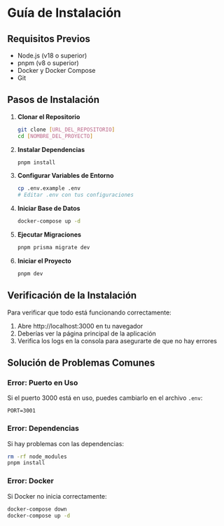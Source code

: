 # Guía de Instalación

## Requisitos Previos

- Node.js (v18 o superior)
- pnpm (v8 o superior)
- Docker y Docker Compose
- Git

## Pasos de Instalación

1. **Clonar el Repositorio**

   ```bash
   git clone [URL_DEL_REPOSITORIO]
   cd [NOMBRE_DEL_PROYECTO]
   ```

2. **Instalar Dependencias**

   ```bash
   pnpm install
   ```

3. **Configurar Variables de Entorno**

   ```bash
   cp .env.example .env
   # Editar .env con tus configuraciones
   ```

4. **Iniciar Base de Datos**

   ```bash
   docker-compose up -d
   ```

5. **Ejecutar Migraciones**

   ```bash
   pnpm prisma migrate dev
   ```

6. **Iniciar el Proyecto**
   ```bash
   pnpm dev
   ```

## Verificación de la Instalación

Para verificar que todo está funcionando correctamente:

1. Abre http://localhost:3000 en tu navegador
2. Deberías ver la página principal de la aplicación
3. Verifica los logs en la consola para asegurarte de que no hay errores

## Solución de Problemas Comunes

### Error: Puerto en Uso

Si el puerto 3000 está en uso, puedes cambiarlo en el archivo `.env`:

```
PORT=3001
```

### Error: Dependencias

Si hay problemas con las dependencias:

```bash
rm -rf node_modules
pnpm install
```

### Error: Docker

Si Docker no inicia correctamente:

```bash
docker-compose down
docker-compose up -d
```
